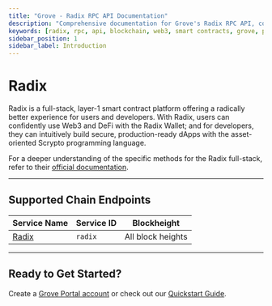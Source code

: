 ```yaml
---
title: "Grove - Radix RPC API Documentation"
description: "Comprehensive documentation for Grove's Radix RPC API, covering endpoint details and integration strategies for blockchain developers."
keywords: [radix, rpc, api, blockchain, web3, smart contracts, grove, pocket, pokt, defi]
sidebar_position: 1
sidebar_label: Introduction
---
```


# Radix

Radix is a full-stack, layer-1 smart contract platform offering a radically better experience for users and developers. With Radix, users can confidently use Web3 and DeFi with the Radix Wallet; and for developers, they can intuitively build secure, production-ready dApps with the asset-oriented Scrypto programming language.

For a deeper understanding of the specific methods for the Radix full-stack, refer to their [official documentation](https://docs.radixdlt.com/docs).

---

## Supported Chain Endpoints

| Service Name                             | Service ID        | Blockheight         |
| ------------------------------------------ | ----------------- | ------------------- |
| [Radix](./endpoints/radix) | `radix`    | All block heights |

---

## Ready to Get Started?

Create a [Grove Portal account](https://portal.grove.city) or check out our [Quickstart Guide](/guides/getting-started/quickstart).
